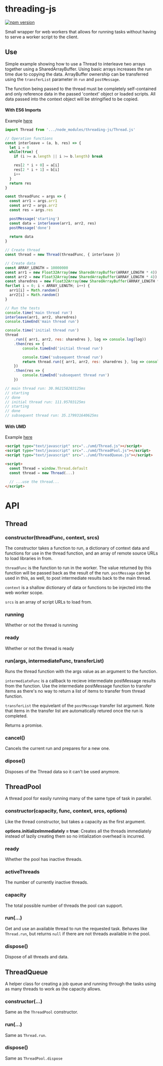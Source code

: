 # threading-js

[![npm version](https://badge.fury.io/js/threading-js.svg)](https://www.npmjs.com/package/threading-js)

Small wrapper for web workers that allows for running tasks without having to serve a worker script to the client.

## Use
Simple example showing how to use a Thread to interleave two arrays together using a SharedArrayBuffer. Using basic arrays increases the run time due to copying the data. ArrayBuffer ownership can be transferred using the `transferList` parameter in `run` and `postMessage`.

The function being passed to the thread must be completely self-contained and only reference data in the passed 'context' object or loaded scripts. All data passed into the context object will be stringified to be copied.

#### With ES6 Imports

Example [here](./example/index.html)

```js
import Thread from '.../node_modules/threading-js/Thread.js'

// Operation functions
const interleave = (a, b, res) => {
  let i = 0
  while(true) {
    if (i >= a.length || i >= b.length) break

    res[2 * i + 0] = a[i]
    res[2 * i + 1] = b[i]
    i++
  }
  return res
}

const threadFunc = args => {
  const arr1 = args.arr1
  const arr2 = args.arr2
  const res = args.res

  postMessage('starting')
  const data = interleave(arr1, arr2, res)
  postMessage('done')
  
  return data
}

// Create thread
const thread = new Thread(threadFunc, { interleave })

// Create data
const ARRAY_LENGTH = 10000000
const arr1 = new Float32Array(new SharedArrayBuffer(ARRAY_LENGTH * 4))
const arr2 = new Float32Array(new SharedArrayBuffer(ARRAY_LENGTH * 4))
const sharedres = new Float32Array(new SharedArrayBuffer(ARRAY_LENGTH * 4 * 2))
for(let i = 0; i < ARRAY_LENGTH; i++) {
  arr1[i] = Math.random()
  arr2[i] = Math.random()
}

// Run the tests
console.time('main thread run')
interleave(arr1, arr2, sharedres)
console.timeEnd('main thread run')

console.time('initial thread run')
thread
    .run({ arr1, arr2, res: sharedres }, log => console.log(log))
    .then(res => {
        console.timeEnd('initial thread run')

        console.time('subsequent thread run')
        return thread.run({ arr1, arr2, res: sharedres }, log => console.log(log))
    })
    .then(res => {
        console.timeEnd('subsequent thread run')
    })

// main thread run: 30.962158203125ms
// starting
// done
// initial thread run: 111.95703125ms
// starting
// done
// subsequent thread run: 35.179931640625ms
```

#### With UMD

Example [here](./example/index.umd.html)

```html
<script type="text/javascript" src="../umd/Thread.js"></script>
<script type="text/javascript" src="../umd/ThreadPool.js"></script>
<script type="text/javascript" src="../umd/ThreadQueue.js"></script>

<script>
  const Thread = window.Thread.default
  const thread = new Thread(...)
  
  // ...use the thread...
</script>
```

# API

## Thread

### constructor(threadFunc, context, srcs)
The constructor takes a function to run, a dictionary of context data and functions for use in the thread function, and an array of remote source URLs to load libraries in from.

`threadFunc` is the function to run in the worker. The value returned by this function will be passed back as the result of the run. `postMessage` can be used in this, as well, to post intermediate results back to the main thread.

`context` is a shallow dictionary of data or functions to be injected into the web worker scope.

`srcs` is an array of script URLs to load from.

### running
Whether or not the thread is running

### ready
Whether or not the thread is ready

### run(args, intermediateFunc, transferList)
Runs the thread function with the args value as an argument to the function.

`intermediateFunc` is a callback to recieve intermediate postMessage results from the function. Use the intermediate postMessage function to transfer items as there's no way to return a list of items to transfer from thread function.

`transferList` the equivelant of the `postMessage` transfer list argument. Note that items in the transfer list are automatically retured once the run is completed.

Returns a promise.

### cancel()
Cancels the current run and prepares for a new one.

### dipose()
Disposes of the Thread data so it can't be used anymore.

## ThreadPool
A thread pool for easily running many of the same type of task in parallel.

### constructor(capacity, func, context, srcs, options)
Like the thread constructor, but takes a capacity as the first argument.

**options.initializeImmediately = true**: Creates all the threads immediately instead of lazily creating them so no intialization overhead is incurred.

### ready
Whether the pool has inactive threads.

### activeThreads
The number of currently inactive threads.

### capacity
The total possible number of threads the pool can support.

### run(...)
Get and use an available thread to run the requested task. Behaves like `Thread.run`, but returns `null` if there are not threads available in the pool.

### dispose()
Dispose of all threads and data.

## ThreadQueue
A helper class for creating a job queue and running through the tasks using as many threads to work as the capacity allows.

### constructor(...)
Same as the `ThreadPool` constructor.

### run(...)
Same as `Thread.run`.

### dispose()
Same as `ThreadPool.dispose`
